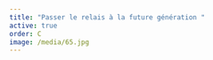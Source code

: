 ```yaml
---
title: "Passer le relais à la future génération "
active: true
order: C
image: /media/65.jpg
---
```

